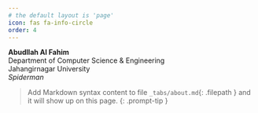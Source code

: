 ```yaml
---
# the default layout is 'page'
icon: fas fa-info-circle
order: 4
---
```

**Abudllah Al Fahim**\
Department of Computer Science & Engineering\
Jahangirnagar University\
_Spiderman_

> Add Markdown syntax content to file `_tabs/about.md`{: .filepath } and it will show up on this page.
{: .prompt-tip }
